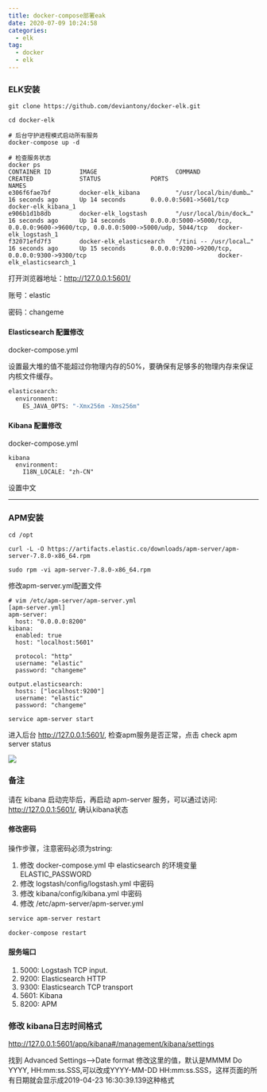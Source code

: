 ```yaml
---
title: docker-compose部署eak
date: 2020-07-09 10:24:58
categories:
  - elk
tag:
  - docker
  - elk
---
```


### ELK安装

```shell
git clone https://github.com/deviantony/docker-elk.git

cd docker-elk

# 后台守护进程模式启动所有服务
docker-compose up -d

# 检查服务状态
docker ps
CONTAINER ID        IMAGE                      COMMAND                  CREATED             STATUS              PORTS                                                                              NAMES
e306f6fae7bf        docker-elk_kibana          "/usr/local/bin/dumb…"   16 seconds ago      Up 14 seconds       0.0.0.0:5601->5601/tcp                                                             docker-elk_kibana_1
e906b1d1b8db        docker-elk_logstash        "/usr/local/bin/dock…"   16 seconds ago      Up 14 seconds       0.0.0.0:5000->5000/tcp, 0.0.0.0:9600->9600/tcp, 0.0.0.0:5000->5000/udp, 5044/tcp   docker-elk_logstash_1
f32071efd7f3        docker-elk_elasticsearch   "/tini -- /usr/local…"   16 seconds ago      Up 15 seconds       0.0.0.0:9200->9200/tcp, 0.0.0.0:9300->9300/tcp                                     docker-elk_elasticsearch_1

```

打开浏览器地址：http://127.0.0.1:5601/

账号：elastic

密码：changeme


<!--more-->

#### Elasticsearch 配置修改

docker-compose.yml

设置最大堆的值不能超过你物理内存的50%，要确保有足够多的物理内存来保证内核文件缓存。
```sh
elasticsearch:
  environment:
    ES_JAVA_OPTS: "-Xmx256m -Xms256m" 
```
#### Kibana 配置修改
docker-compose.yml
```
kibana
  environment:
    I18N_LOCALE: "zh-CN"
```
设置中文

---

### APM安装

```shell
cd /opt

curl -L -O https://artifacts.elastic.co/downloads/apm-server/apm-server-7.8.0-x86_64.rpm

sudo rpm -vi apm-server-7.8.0-x86_64.rpm
```

修改apm-server.yml配置文件

```
# vim /etc/apm-server/apm-server.yml
[apm-server.yml]
apm-server:
  host: "0.0.0.0:8200"
kibana:
  enabled: true
  host: "localhost:5601"

  protocol: "http"
  username: "elastic"
  password: "changeme"

output.elasticsearch:
  hosts: ["localhost:9200"]
  username: "elastic"
  password: "changeme"
```

```启动
service apm-server start
```

进入后台 http://127.0.0.1:5601/, 检查apm服务是否正常，点击 check apm server status

![](https://i.imgur.com/SBc0yea.png)


### 备注

请在 kibana 启动完毕后，再启动 apm-server 服务，可以通过访问: http://127.0.0.1:5601/, 确认kibana状态

#### 修改密码
操作步骤，注意密码必须为string:
1. 修改 docker-compose.yml 中 elasticsearch 的环境变量 ELASTIC_PASSWORD
2. 修改 logstash/config/logstash.yml 中密码
3. 修改 kibana/config/kibana.yml 中密码
4. 修改 /etc/apm-server/apm-server.yml 

```sh
service apm-server restart

docker-compose restart
```

#### 服务端口

1. 5000: Logstash TCP input.
2. 9200: Elasticsearch HTTP
3. 9300: Elasticsearch TCP transport
4. 5601: Kibana
5. 8200: APM


### 修改 kibana日志时间格式

http://127.0.0.1:5601/app/kibana#/management/kibana/settings

找到 Advanced Settings-->Date format 修改这里的值，默认是MMMM Do YYYY, HH:mm:ss.SSS,可以改成YYYY-MM-DD HH:mm:ss.SSS，这样页面的所有日期就会显示成2019-04-23 16:30:39.139这种格式